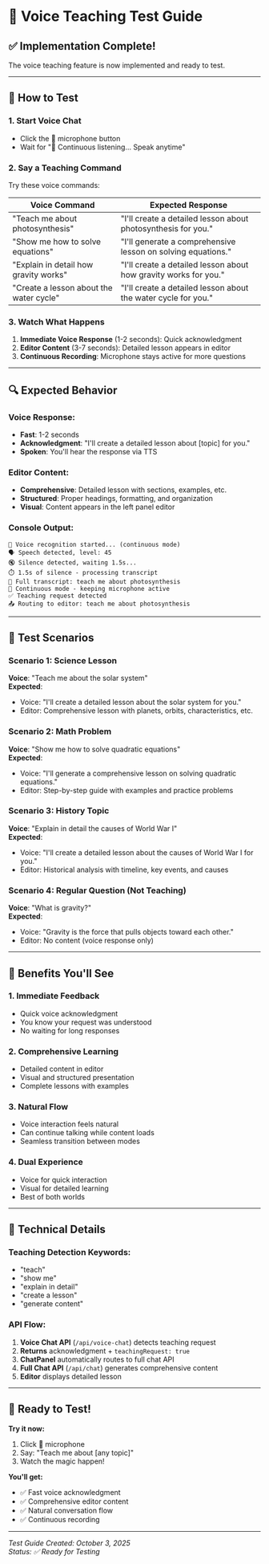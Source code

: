 # 🧪 Voice Teaching Test Guide

## ✅ Implementation Complete!

The voice teaching feature is now implemented and ready to test.

---

## 🎯 How to Test

### 1. **Start Voice Chat**
- Click the 🎤 microphone button
- Wait for "🎤 Continuous listening... Speak anytime"

### 2. **Say a Teaching Command**
Try these voice commands:

| Voice Command | Expected Response |
|---------------|-------------------|
| "Teach me about photosynthesis" | "I'll create a detailed lesson about photosynthesis for you." |
| "Show me how to solve equations" | "I'll generate a comprehensive lesson on solving equations." |
| "Explain in detail how gravity works" | "I'll create a detailed lesson about how gravity works for you." |
| "Create a lesson about the water cycle" | "I'll create a detailed lesson about the water cycle for you." |

### 3. **Watch What Happens**
1. **Immediate Voice Response** (1-2 seconds): Quick acknowledgment
2. **Editor Content** (3-7 seconds): Detailed lesson appears in editor
3. **Continuous Recording**: Microphone stays active for more questions

---

## 🔍 Expected Behavior

### Voice Response:
- **Fast**: 1-2 seconds
- **Acknowledgment**: "I'll create a detailed lesson about [topic] for you."
- **Spoken**: You'll hear the response via TTS

### Editor Content:
- **Comprehensive**: Detailed lesson with sections, examples, etc.
- **Structured**: Proper headings, formatting, and organization
- **Visual**: Content appears in the left panel editor

### Console Output:
```
🎤 Voice recognition started... (continuous mode)
🗣️ Speech detected, level: 45
🔇 Silence detected, waiting 1.5s...
⏱️ 1.5s of silence - processing transcript
📝 Full transcript: teach me about photosynthesis
🔄 Continuous mode - keeping microphone active
✅ Teaching request detected
📤 Routing to editor: teach me about photosynthesis
```

---

## 🎯 Test Scenarios

### Scenario 1: Science Lesson
**Voice**: "Teach me about the solar system"  
**Expected**: 
- Voice: "I'll create a detailed lesson about the solar system for you."
- Editor: Comprehensive lesson with planets, orbits, characteristics, etc.

### Scenario 2: Math Problem
**Voice**: "Show me how to solve quadratic equations"  
**Expected**:
- Voice: "I'll generate a comprehensive lesson on solving quadratic equations."
- Editor: Step-by-step guide with examples and practice problems

### Scenario 3: History Topic
**Voice**: "Explain in detail the causes of World War I"  
**Expected**:
- Voice: "I'll create a detailed lesson about the causes of World War I for you."
- Editor: Historical analysis with timeline, key events, and causes

### Scenario 4: Regular Question (Not Teaching)
**Voice**: "What is gravity?"  
**Expected**:
- Voice: "Gravity is the force that pulls objects toward each other."
- Editor: No content (voice response only)

---

## 🚀 Benefits You'll See

### 1. **Immediate Feedback**
- Quick voice acknowledgment
- You know your request was understood
- No waiting for long responses

### 2. **Comprehensive Learning**
- Detailed content in editor
- Visual and structured presentation
- Complete lessons with examples

### 3. **Natural Flow**
- Voice interaction feels natural
- Can continue talking while content loads
- Seamless transition between modes

### 4. **Dual Experience**
- Voice for quick interaction
- Visual for detailed learning
- Best of both worlds

---

## 🔧 Technical Details

### Teaching Detection Keywords:
- "teach"
- "show me"
- "explain in detail"
- "create a lesson"
- "generate content"

### API Flow:
1. **Voice Chat API** (`/api/voice-chat`) detects teaching request
2. **Returns** acknowledgment + `teachingRequest: true`
3. **ChatPanel** automatically routes to full chat API
4. **Full Chat API** (`/api/chat`) generates comprehensive content
5. **Editor** displays detailed lesson

---

## 🎉 Ready to Test!

**Try it now:**

1. Click 🎤 microphone
2. Say: "Teach me about [any topic]"
3. Watch the magic happen!

**You'll get:**
- ✅ Fast voice acknowledgment
- ✅ Comprehensive editor content
- ✅ Natural conversation flow
- ✅ Continuous recording

---

*Test Guide Created: October 3, 2025*  
*Status: ✅ Ready for Testing*
